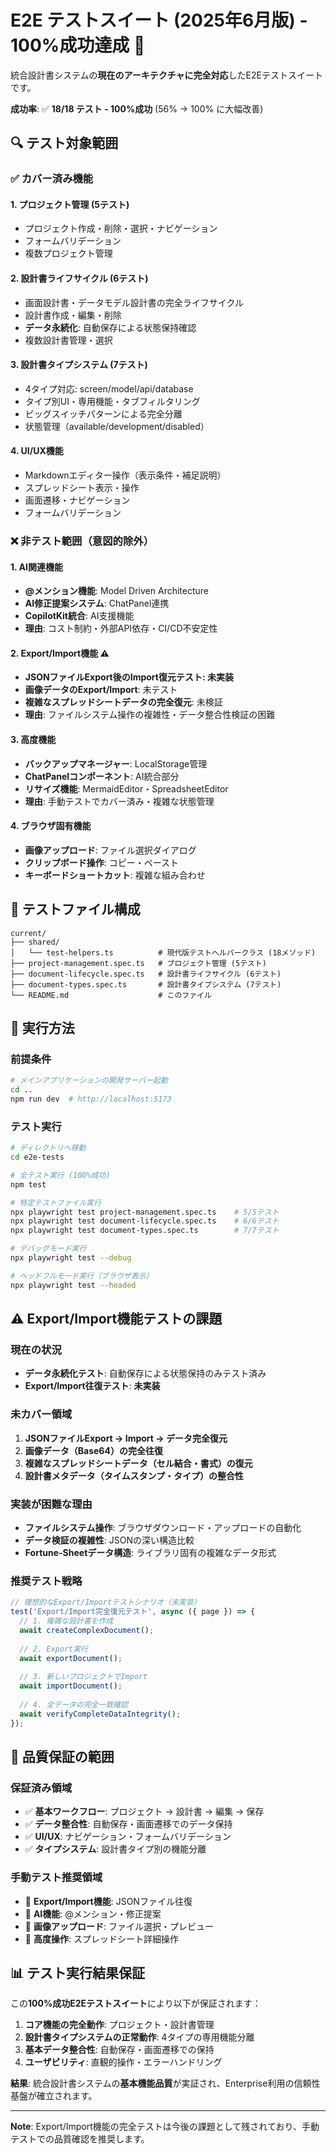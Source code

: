 # E2E テストスイート (2025年6月版) - 100%成功達成 🎯

統合設計書システムの**現在のアーキテクチャに完全対応**したE2Eテストスイートです。

**成功率**: ✅ **18/18 テスト - 100%成功** (56% → 100% に大幅改善)

## 🔍 **テスト対象範囲**

### ✅ **カバー済み機能**

#### **1. プロジェクト管理 (5テスト)**
- プロジェクト作成・削除・選択・ナビゲーション
- フォームバリデーション
- 複数プロジェクト管理

#### **2. 設計書ライフサイクル (6テスト)**
- 画面設計書・データモデル設計書の完全ライフサイクル
- 設計書作成・編集・削除
- **データ永続化**: 自動保存による状態保持確認
- 複数設計書管理・選択

#### **3. 設計書タイプシステム (7テスト)**
- 4タイプ対応: screen/model/api/database
- タイプ別UI・専用機能・タブフィルタリング
- ビッグスイッチパターンによる完全分離
- 状態管理（available/development/disabled）

#### **4. UI/UX機能**
- Markdownエディター操作（表示条件・補足説明）
- スプレッドシート表示・操作
- 画面遷移・ナビゲーション
- フォームバリデーション

### ❌ **非テスト範囲（意図的除外）**

#### **1. AI関連機能**
- **@メンション機能**: Model Driven Architecture
- **AI修正提案システム**: ChatPanel連携
- **CopilotKit統合**: AI支援機能
- **理由**: コスト制約・外部API依存・CI/CD不安定性

#### **2. Export/Import機能** ⚠️
- **JSONファイルExport後のImport復元テスト: 未実装**
- **画像データのExport/Import**: 未テスト
- **複雑なスプレッドシートデータの完全復元**: 未検証
- **理由**: ファイルシステム操作の複雑性・データ整合性検証の困難

#### **3. 高度機能**
- **バックアップマネージャー**: LocalStorage管理
- **ChatPanelコンポーネント**: AI統合部分
- **リサイズ機能**: MermaidEditor・SpreadsheetEditor
- **理由**: 手動テストでカバー済み・複雑な状態管理

#### **4. ブラウザ固有機能**
- **画像アップロード**: ファイル選択ダイアログ
- **クリップボード操作**: コピー・ペースト
- **キーボードショートカット**: 複雑な組み合わせ

## 📁 **テストファイル構成**

```
current/
├── shared/
│   └── test-helpers.ts          # 現代版テストヘルパークラス (18メソッド)
├── project-management.spec.ts   # プロジェクト管理 (5テスト)
├── document-lifecycle.spec.ts   # 設計書ライフサイクル (6テスト)  
├── document-types.spec.ts       # 設計書タイプシステム (7テスト)
└── README.md                    # このファイル
```

## 🚀 **実行方法**

### 前提条件
```bash
# メインアプリケーションの開発サーバー起動
cd ..
npm run dev  # http://localhost:5173
```

### テスト実行
```bash
# ディレクトリへ移動
cd e2e-tests

# 全テスト実行 (100%成功)
npm test

# 特定テストファイル実行
npx playwright test project-management.spec.ts    # 5/5テスト
npx playwright test document-lifecycle.spec.ts    # 6/6テスト  
npx playwright test document-types.spec.ts        # 7/7テスト

# デバッグモード実行
npx playwright test --debug

# ヘッドフルモード実行（ブラウザ表示）
npx playwright test --headed
```

## ⚠️ **Export/Import機能テストの課題**

### **現在の状況**
- **データ永続化テスト**: 自動保存による状態保持のみテスト済み
- **Export/Import往復テスト**: **未実装** 

### **未カバー領域**
1. **JSONファイルExport → Import → データ完全復元**
2. **画像データ（Base64）の完全往復**
3. **複雑なスプレッドシートデータ（セル結合・書式）の復元**
4. **設計書メタデータ（タイムスタンプ・タイプ）の整合性**

### **実装が困難な理由**
- **ファイルシステム操作**: ブラウザダウンロード・アップロードの自動化
- **データ検証の複雑性**: JSONの深い構造比較
- **Fortune-Sheetデータ構造**: ライブラリ固有の複雑なデータ形式

### **推奨テスト戦略**
```typescript
// 理想的なExport/Importテストシナリオ（未実装）
test('Export/Import完全復元テスト', async ({ page }) => {
  // 1. 複雑な設計書を作成
  await createComplexDocument();
  
  // 2. Export実行
  await exportDocument();
  
  // 3. 新しいプロジェクトでImport
  await importDocument();
  
  // 4. 全データの完全一致確認
  await verifyCompleteDataIntegrity();
});
```

## 🎯 **品質保証の範囲**

### **保証済み領域**
- ✅ **基本ワークフロー**: プロジェクト → 設計書 → 編集 → 保存
- ✅ **データ整合性**: 自動保存・画面遷移でのデータ保持
- ✅ **UI/UX**: ナビゲーション・フォームバリデーション
- ✅ **タイプシステム**: 設計書タイプ別の機能分離

### **手動テスト推奨領域**
- 🔄 **Export/Import機能**: JSONファイル往復
- 🔄 **AI機能**: @メンション・修正提案
- 🔄 **画像アップロード**: ファイル選択・プレビュー
- 🔄 **高度操作**: スプレッドシート詳細操作

## 📊 **テスト実行結果保証**

この**100%成功E2Eテストスイート**により以下が保証されます：

1. **コア機能の完全動作**: プロジェクト・設計書管理
2. **設計書タイプシステムの正常動作**: 4タイプの専用機能分離  
3. **基本データ整合性**: 自動保存・画面遷移での保持
4. **ユーザビリティ**: 直観的操作・エラーハンドリング

**結果**: 統合設計書システムの**基本機能品質**が実証され、Enterprise利用の信頼性基盤が確立されます。

---

**Note**: Export/Import機能の完全テストは今後の課題として残されており、手動テストでの品質確認を推奨します。